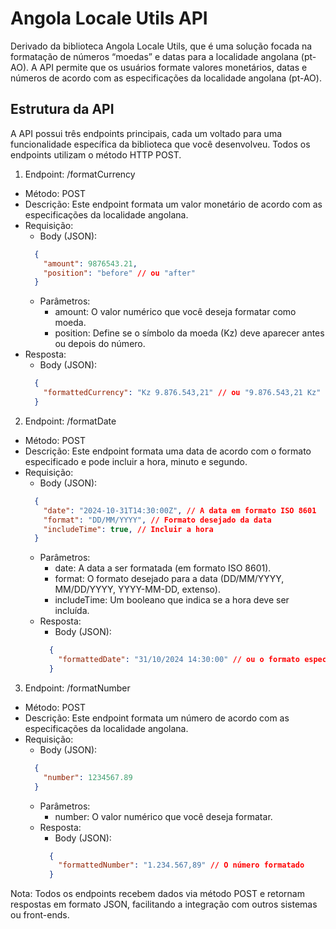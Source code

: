 # Angola Locale Utils API

Derivado da biblioteca Angola Locale Utils, que é uma solução focada na formatação de números “moedas” e datas para a localidade angolana (pt-AO). A API permite que os usuários formate valores monetários, datas e números de acordo com as especificações da localidade angolana (pt-AO).

## Estrutura da API
A API possui três endpoints principais, cada um voltado para uma funcionalidade específica da biblioteca que você desenvolveu. Todos os endpoints utilizam o método HTTP POST.

1. Endpoint: /formatCurrency
  - Método: POST
  - Descrição: Este endpoint formata um valor monetário de acordo com as especificações da localidade angolana.
  - Requisição:
    - Body (JSON):
    ```json
      {
        "amount": 9876543.21,
        "position": "before" // ou "after"
      }
    ```
    - Parâmetros:
      - amount: O valor numérico que você deseja formatar como moeda.
      - position: Define se o símbolo da moeda (Kz) deve aparecer antes ou depois do número.
  - Resposta:
    - Body (JSON):
    ```json
      {
        "formattedCurrency": "Kz 9.876.543,21" // ou "9.876.543,21 Kz" dependendo da posição
      }
    ```

2. Endpoint: /formatDate
  - Método: POST
  - Descrição: Este endpoint formata uma data de acordo com o formato especificado e pode incluir a hora, minuto e segundo.
  - Requisição:
    - Body (JSON):
    ```json
      {
        "date": "2024-10-31T14:30:00Z", // A data em formato ISO 8601
        "format": "DD/MM/YYYY", // Formato desejado da data
        "includeTime": true, // Incluir a hora
      }
    ```
    - Parâmetros:
      - date: A data a ser formatada (em formato ISO 8601).
      - format: O formato desejado para a data (DD/MM/YYYY, MM/DD/YYYY, YYYY-MM-DD, extenso).
      - includeTime: Um booleano que indica se a hora deve ser incluída.
    - Resposta:
      - Body (JSON):
      ```json
        {
          "formattedDate": "31/10/2024 14:30:00" // ou o formato especificado
        }
      ```

3. Endpoint: /formatNumber
  - Método: POST
  - Descrição: Este endpoint formata um número de acordo com as especificações da localidade angolana.
  - Requisição:
    - Body (JSON):
    ```json
      {
        "number": 1234567.89
      }
    ```
    - Parâmetros:
      - number: O valor numérico que você deseja formatar.
    - Resposta:
      - Body (JSON):
      ```json
        {
          "formattedNumber": "1.234.567,89" // O número formatado
        }
      ```

Nota: Todos os endpoints recebem dados via método POST e retornam respostas em formato JSON, facilitando a integração com outros sistemas ou front-ends.
